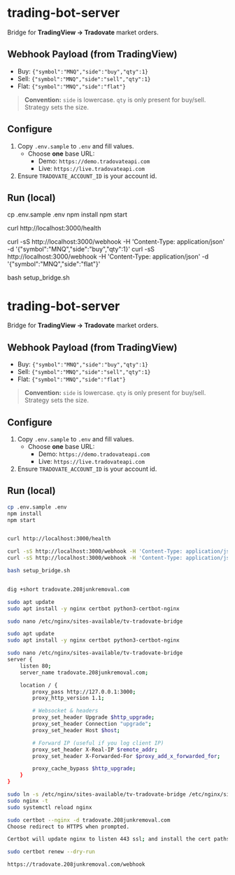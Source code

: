 # trading-bot-server

Bridge for **TradingView → Tradovate** market orders.

## Webhook Payload (from TradingView)

- Buy: `{"symbol":"MNQ","side":"buy","qty":1}`
- Sell: `{"symbol":"MNQ","side":"sell","qty":1}`
- Flat: `{"symbol":"MNQ","side":"flat"}`

> **Convention:** `side` is lowercase. `qty` is only present for buy/sell. Strategy sets the size.

## Configure

1. Copy `.env.sample` to `.env` and fill values.
   - Choose **one** base URL:
     - Demo: `https://demo.tradovateapi.com`
     - Live: `https://live.tradovateapi.com`
2. Ensure `TRADOVATE_ACCOUNT_ID` is your account id.

## Run (local)

cp .env.sample .env
npm install
npm start


curl http://localhost:3000/health

curl -sS http://localhost:3000/webhook -H 'Content-Type: application/json' -d '{"symbol":"MNQ","side":"buy","qty":1}'
curl -sS http://localhost:3000/webhook -H 'Content-Type: application/json' -d '{"symbol":"MNQ","side":"flat"}'

bash setup_bridge.sh

# trading-bot-server

Bridge for **TradingView → Tradovate** market orders.

## Webhook Payload (from TradingView)

- Buy: `{"symbol":"MNQ","side":"buy","qty":1}`
- Sell: `{"symbol":"MNQ","side":"sell","qty":1}`
- Flat: `{"symbol":"MNQ","side":"flat"}`

> **Convention:** `side` is lowercase. `qty` is only present for buy/sell. Strategy sets the size.

## Configure

1. Copy `.env.sample` to `.env` and fill values.
   - Choose **one** base URL:
     - Demo: `https://demo.tradovateapi.com`
     - Live: `https://live.tradovateapi.com`
2. Ensure `TRADOVATE_ACCOUNT_ID` is your account id.

## Run (local)

```bash
cp .env.sample .env
npm install
npm start


curl http://localhost:3000/health

curl -sS http://localhost:3000/webhook -H 'Content-Type: application/json' -d '{"symbol":"MNQ","side":"buy","qty":1}'
curl -sS http://localhost:3000/webhook -H 'Content-Type: application/json' -d '{"symbol":"MNQ","side":"flat"}'

bash setup_bridge.sh


dig +short tradovate.208junkremoval.com

sudo apt update
sudo apt install -y nginx certbot python3-certbot-nginx

sudo nano /etc/nginx/sites-available/tv-tradovate-bridge

sudo apt update
sudo apt install -y nginx certbot python3-certbot-nginx

sudo nano /etc/nginx/sites-available/tv-tradovate-bridge
server {
    listen 80;
    server_name tradovate.208junkremoval.com;

    location / {
        proxy_pass http://127.0.0.1:3000;
        proxy_http_version 1.1;

        # Websocket & headers
        proxy_set_header Upgrade $http_upgrade;
        proxy_set_header Connection "upgrade";
        proxy_set_header Host $host;

        # Forward IP (useful if you log client IP)
        proxy_set_header X-Real-IP $remote_addr;
        proxy_set_header X-Forwarded-For $proxy_add_x_forwarded_for;

        proxy_cache_bypass $http_upgrade;
    }
}

sudo ln -s /etc/nginx/sites-available/tv-tradovate-bridge /etc/nginx/sites-enabled/
sudo nginx -t
sudo systemctl reload nginx

sudo certbot --nginx -d tradovate.208junkremoval.com
Choose redirect to HTTPS when prompted.

Certbot will update nginx to listen 443 ssl; and install the cert paths.

sudo certbot renew --dry-run

https://tradovate.208junkremoval.com/webhook

